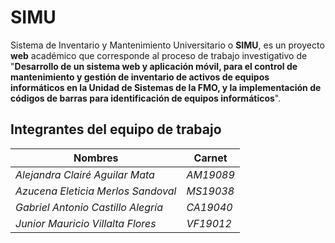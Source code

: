 # SIMU

Sistema de Inventario y Mantenimiento Universitario o **SIMU**, es un proyecto **web** académico que corresponde al proceso de trabajo investigativo de "**Desarrollo de un sistema web y aplicación móvil, para el control de mantenimiento y gestión de inventario de activos de equipos informáticos en la Unidad de Sistemas de la FMO, y la implementación de códigos de barras para identificación de equipos informáticos**".

## Integrantes del equipo de trabajo
<div align="center">
  
| Nombres                                  | Carnet      |
|------------------------------------------|-------------|
| _*Alejandra Clairé Aguilar Mata*_        | _*AM19089*_ |
| _*Azucena Eleticia Merlos Sandoval*_     | _*MS19038*_ |
| _*Gabriel Antonio Castillo Alegría*_     | _*CA19040*_ |
| _*Junior Mauricio Villalta Flores*_      | _*VF19012*_ |
</div>

